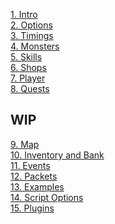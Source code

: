 <a href="1 Intro">1. Intro</a><br>
<a href="2 Options and Lite">2. Options</a><br>
<a href="3 Timings and Handlers">3. Timings</a><br>
<a href="4 Monsters">4. Monsters</a><br>
<a href="5 Skills">5. Skills</a><br>
<a href="6 Shops">6. Shops</a><br>
<a href="7 Player">7. Player</a><br>
<a href="8 Quests">8. Quests</a><br>

## WIP
<a href="rodit.github.io/Rbot-Scripts/9 Map">9. Map</a><br>
<a href="rodit.github.io/Rbot-Scripts/10 Inventory and Bank">10. Inventory and Bank</a><br>
<a href="rodit.github.io/Rbot-Scripts/11 Events">11. Events</a><br>
<a href="rodit.github.io/Rbot-Scripts/12 Packets">12. Packets</a><br>
<a href="rodit.github.io/Rbot-Scripts/13 Examples">13. Examples</a><br>
<a href="rodit.github.io/Rbot-Scripts/14 Script Options">14. Script Options</a><br>
<a href="rodit.github.io/Rbot-Scripts/15 Plugins">15. Plugins</a><br>
